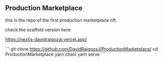 ## Production Marketplace

this is the repo of the first production marketplace nft.

check the scaffold version here

https://nextjs-davidraigozaj.vercel.app/

´´'
git clone https://github.com/DavidRaigozaJ/ProductionMarketplace/
cd ProductionMarketplace
yarn chain
yarn serve
´´´
